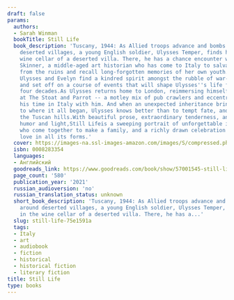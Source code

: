 ```yaml
---
draft: false
params:
  authors:
  - Sarah Winman
  bookTitle: Still Life
  book_description: 'Tuscany, 1944: As Allied troops advance and bombs fall around
    deserted villages, a young English soldier, Ulysses Temper, finds himself in the
    wine cellar of a deserted villa. There, he has a chance encounter with Evelyn
    Skinner, a middle-aged art historian who has come to Italy to salvage paintings
    from the ruins and recall long-forgotten memories of her own youth. In each other,
    Ulysses and Evelyn find a kindred spirit amongst the rubble of war-torn Italy,
    and set off on a course of events that will shape Ulysses''s life for the next
    four decades.As Ulysses returns home to London, reimmersing himself in his crew
    at The Stoat and Parrot -- a motley mix of pub crawlers and eccentrics -- he carries
    his time in Italy with him. And when an unexpected inheritance brings him back
    to where it all began, Ulysses knows better than to tempt fate, and returns to
    the Tuscan hills.With beautiful prose, extraordinary tenderness, and bursts of
    humor and light,Still Lifeis a sweeping portrait of unforgettable individuals
    who come together to make a family, and a richly drawn celebration of beauty and
    love in all its forms.'
  cover: https://images-na.ssl-images-amazon.com/images/S/compressed.photo.goodreads.com/books/1679162570i/57001545.jpg
  isbn: 0008283354
  languages:
  - Английский
  goodreads_link: https://www.goodreads.com/book/show/57001545-still-life
  page_count: '580'
  publication_year: '2021'
  russian_audioversion: 'no'
  russian_translation_status: unknown
  short_book_description: 'Tuscany, 1944: As Allied troops advance and bombs fall
    around deserted villages, a young English soldier, Ulysses Temper, finds himself
    in the wine cellar of a deserted villa. There, he has a...'
  slug: still-life-75e1591a
  tags:
  - Italy
  - art
  - audiobook
  - fiction
  - historical
  - historical fiction
  - literary fiction
title: Still Life
type: books
---
```


